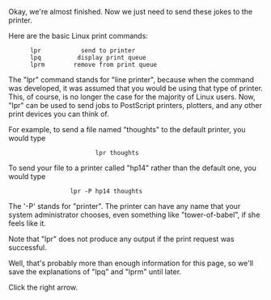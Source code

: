 Okay, we're almost finished. Now we just need to send these jokes to the printer.

Here are the basic Linux print commands:

          lpr           send to printer
          lpq          display print queue
          lprm        remove from print queue

The "lpr" command stands for "line printer", because when the command was developed, it was assumed that you would be using that type of printer. This, of course, is no longer the case for the majority of Linux users. Now, "lpr" can be used to send jobs to PostScript printers, plotters, and any other print devices you can think of.

For example, to send a file named "thoughts" to the default printer, you would type

                            lpr thoughts

To send your file to a printer called "hp14" rather than the default one, you would type

                     lpr -P hp14 thoughts

The '-P' stands for "printer". The printer can have any name that your system administrator chooses, even something like "tower-of-babel", if she feels like it.

Note that "lpr" does not produce any output if the print request was successful.

Well, that's probably more than enough information for this page, so we'll save the explanations of "lpq" and "lprm" until later.

Click the right arrow.

